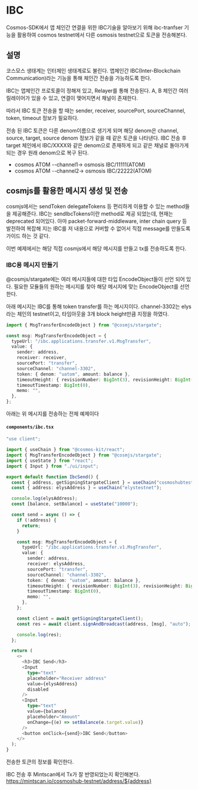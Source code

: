 # IBC

Cosmos-SDK에서 앱 체인간 연결을 위한 IBC기술을 알아보기 위해 ibc-tranfser 기능을 활용하여 cosmos testnet에서 다른 osmosis testnet으로 토큰을 전송해본다.

## 설명

코스모스 생태계는 인터체인 생태계로도 불린다.
앱체인간 IBC(Inter-Blockchain Communication)라는 기능을 통해 체인간 전송을 가능하도록 한다.

IBC는 앱체인간 프로토콜이 정해져 있고, Relayer를 통해 전송된다. A, B 체인간 여러 릴레이어가 있을 수 있고, 연결이 맺어지면서 채널이 존재한다.

따라서 IBC 토큰 전송을 할 때는 sender, receiver, sourcePort, sourceChannel, token, timeout 정보가 필요하다.

전송 된 IBC 토큰은 다른 denom이름으로 생기게 되며 해당 denom은 channel, source, target, source denom 정보가 같을 때 같은 토큰을 나타낸다. IBC 전송 후 target 체인에서 IBC/XXXX와 같은 denom으로 존재하게 되고 같은 채널로 돌아가게 되는 경우 원래 denom으로 복구 된다.

- cosmos ATOM --channel1-> osmosis IBC/11111(ATOM)
- cosmos ATOM --channel2-> osmosis IBC/22222(ATOM)

## cosmjs를 활용한 메시지 생성 및 전송

cosmjs에서는 sendToken delegateTokens 등 편리하게 이용할 수 있는 method들을 제공해준다.
IBC는 sendIbcTokens이란 method로 제공 되었는데, 현재는 deprecated 되어있다. 아마 packet-forward-middleware, inter chain query 등 발전하여 복잡해 지는 IBC를 저 내용으로 커버할 수 없어서 직접 message를 만들도록 가이드 하는 것 같다.

이번 예제에서는 해당 직접 cosmjs에서 해당 메시지를 만들고 tx를 전송하도록 한다.

### IBC용 메시지 만들기

@cosmjs/stargate에는 여러 메시지들에 대한 타입 EncodeObject들이 선언 되어 있다. 필요한 모듈들의 원하는 메시지를 찾아 해당 메시지에 맞는 EncodeObject를 선언한다.

아래 메시지는 IBC를 통해 token transfer를 하는 메시지이다. channel-3302는 elys라는 체인의 testnet이고, 타임아웃을 3개 block height만큼 지정을 하였다.

```ts
import { MsgTransferEncodeObject } from "@cosmjs/stargate";

const msg: MsgTransferEncodeObject = {
  typeUrl: "/ibc.applications.transfer.v1.MsgTransfer",
  value: {
    sender: address,
    receiver: receiver,
    sourcePort: "transfer",
    sourceChannel: "channel-3302",
    token: { denom: "uatom", amount: balance },
    timeoutHeight: { revisionNumber: BigInt(3), revisionHeight: BigInt(0) },
    timeoutTimestamp: BigInt(0),
    memo: "",
  },
};
```

아래는 위 메시지를 전송하는 전체 예제이다

#### **`components/ibc.tsx`**

```ts
"use client";

import { useChain } from "@cosmos-kit/react";
import { MsgTransferEncodeObject } from "@cosmjs/stargate";
import { useState } from "react";
import { Input } from "./ui/input";

export default function IbcSend() {
  const { address, getSigningStargateClient } = useChain("cosmoshubtestnet");
  const { address: elysAddress } = useChain("elystestnet");

  console.log(elysAddress);
  const [balance, setBalance] = useState("10000");

  const send = async () => {
    if (!address) {
      return;
    }

    const msg: MsgTransferEncodeObject = {
      typeUrl: "/ibc.applications.transfer.v1.MsgTransfer",
      value: {
        sender: address,
        receiver: elysAddress,
        sourcePort: "transfer",
        sourceChannel: "channel-3302",
        token: { denom: "uatom", amount: balance },
        timeoutHeight: { revisionNumber: BigInt(3), revisionHeight: BigInt(0) },
        timeoutTimestamp: BigInt(0),
        memo: "",
      },
    };

    const client = await getSigningStargateClient();
    const res = await client.signAndBroadcast(address, [msg], "auto");

    console.log(res);
  };

  return (
    <>
      <h3>IBC Send</h3>
      <Input
        type="text"
        placeholder="Receiver address"
        value={elysAddress}
        disabled
      />
      <Input
        type="text"
        value={balance}
        placeholder="Amount"
        onChange={(e) => setBalance(e.target.value)}
      />
      <button onClick={send}>IBC Send</button>
    </>
  );
}
```

전송한 토큰의 정보를 확인한다.

IBC 전송 후 Mintscan에서 Tx가 잘 반영되었는지 확인해본다.
https://mintscan.io/cosmoshub-testnet/address/${address}
